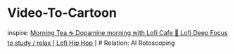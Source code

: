 # Video-To-Cartoon
inspire: [Morning Tea ☕ Dopamine morning with Lofi Cafe 🍂 Lofi Deep Focus to study / relax [ Lofi Hip Hop ]](https://youtu.be/ee6SjNN2_uk) # Relation: AI Rotoscoping
